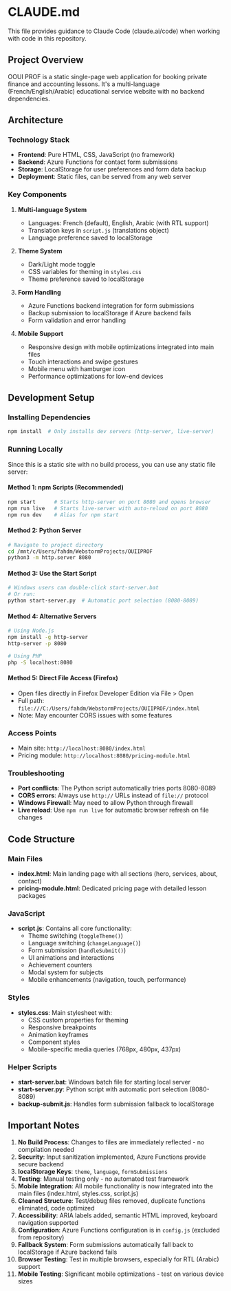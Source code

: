 # CLAUDE.md

This file provides guidance to Claude Code (claude.ai/code) when working with code in this repository.

## Project Overview

OOUI PROF is a static single-page web application for booking private finance and accounting lessons. It's a multi-language (French/English/Arabic) educational service website with no backend dependencies.

## Architecture

### Technology Stack
- **Frontend**: Pure HTML, CSS, JavaScript (no framework)
- **Backend**: Azure Functions for contact form submissions
- **Storage**: LocalStorage for user preferences and form data backup
- **Deployment**: Static files, can be served from any web server

### Key Components

1. **Multi-language System**
   - Languages: French (default), English, Arabic (with RTL support)
   - Translation keys in `script.js` (translations object)
   - Language preference saved to localStorage

2. **Theme System**
   - Dark/Light mode toggle
   - CSS variables for theming in `styles.css`
   - Theme preference saved to localStorage

3. **Form Handling**
   - Azure Functions backend integration for form submissions
   - Backup submission to localStorage if Azure backend fails
   - Form validation and error handling

4. **Mobile Support**
   - Responsive design with mobile optimizations integrated into main files
   - Touch interactions and swipe gestures
   - Mobile menu with hamburger icon
   - Performance optimizations for low-end devices

## Development Setup

### Installing Dependencies
```bash
npm install  # Only installs dev servers (http-server, live-server)
```

### Running Locally

Since this is a static site with no build process, you can use any static file server:

#### Method 1: npm Scripts (Recommended)
```bash
npm start      # Starts http-server on port 8080 and opens browser
npm run live   # Starts live-server with auto-reload on port 8080
npm run dev    # Alias for npm start
```

#### Method 2: Python Server
```bash
# Navigate to project directory
cd /mnt/c/Users/fahdm/WebstormProjects/OUIIPROF
python3 -m http.server 8080
```

#### Method 3: Use the Start Script
```bash
# Windows users can double-click start-server.bat
# Or run:
python start-server.py  # Automatic port selection (8080-8089)
```

#### Method 4: Alternative Servers
```bash
# Using Node.js
npm install -g http-server
http-server -p 8080

# Using PHP
php -S localhost:8080
```

#### Method 5: Direct File Access (Firefox)
- Open files directly in Firefox Developer Edition via File > Open
- Full path: `file:///C:/Users/fahdm/WebstormProjects/OUIIPROF/index.html`
- Note: May encounter CORS issues with some features

### Access Points
- Main site: `http://localhost:8080/index.html`
- Pricing module: `http://localhost:8080/pricing-module.html`

### Troubleshooting
- **Port conflicts**: The Python script automatically tries ports 8080-8089
- **CORS errors**: Always use `http://` URLs instead of `file://` protocol
- **Windows Firewall**: May need to allow Python through firewall
- **Live reload**: Use `npm run live` for automatic browser refresh on file changes

## Code Structure

### Main Files
- **index.html**: Main landing page with all sections (hero, services, about, contact)
- **pricing-module.html**: Dedicated pricing page with detailed lesson packages

### JavaScript
- **script.js**: Contains all core functionality:
  - Theme switching (`toggleTheme()`)
  - Language switching (`changeLanguage()`)
  - Form submission (`handleSubmit()`)
  - UI animations and interactions
  - Achievement counters
  - Modal system for subjects
  - Mobile enhancements (navigation, touch, performance)

### Styles
- **styles.css**: Main stylesheet with:
  - CSS custom properties for theming
  - Responsive breakpoints
  - Animation keyframes
  - Component styles
  - Mobile-specific media queries (768px, 480px, 437px)

### Helper Scripts
- **start-server.bat**: Windows batch file for starting local server
- **start-server.py**: Python script with automatic port selection (8080-8089)
- **backup-submit.js**: Handles form submission fallback to localStorage

## Important Notes

1. **No Build Process**: Changes to files are immediately reflected - no compilation needed
2. **Security**: Input sanitization implemented, Azure Functions provide secure backend
3. **localStorage Keys**: `theme`, `language`, `formSubmissions`
4. **Testing**: Manual testing only - no automated test framework
5. **Mobile Integration**: All mobile functionality is now integrated into the main files (index.html, styles.css, script.js)
6. **Cleaned Structure**: Test/debug files removed, duplicate functions eliminated, code optimized
7. **Accessibility**: ARIA labels added, semantic HTML improved, keyboard navigation supported
8. **Configuration**: Azure Functions configuration is in `config.js` (excluded from repository)
9. **Fallback System**: Form submissions automatically fall back to localStorage if Azure backend fails
10. **Browser Testing**: Test in multiple browsers, especially for RTL (Arabic) support
11. **Mobile Testing**: Significant mobile optimizations - test on various device sizes